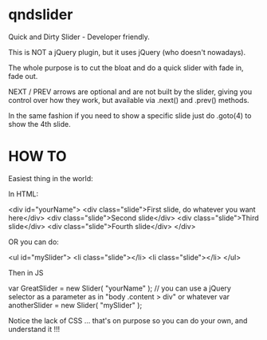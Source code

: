 qndslider
=========

Quick and Dirty Slider - Developer friendly.

This is NOT a jQuery plugin, but it uses jQuery (who doesn't nowadays).

The whole purpose is to cut the bloat and do a quick slider with fade in, fade out.

NEXT / PREV arrows are optional and are not built by the slider, giving you control over how they work, but available via .next() and .prev() methods.

In the same fashion if you need to show a specific slide just do .goto(4) to show the 4th slide.

HOW TO
======

Easiest thing in the world:

In HTML:

&lt;div id=&quot;yourName&quot;&gt;
  &lt;div class=&quot;slide&quot;&gt;First slide, do whatever you want here&lt;/div&gt;
  &lt;div class=&quot;slide&quot;&gt;Second slide&lt;/div&gt;
  &lt;div class=&quot;slide&quot;&gt;Third slide&lt;/div&gt;
  &lt;div class=&quot;slide&quot;&gt;Fourth slide&lt;/div&gt;
&lt;/div&gt;

OR you can do:

&lt;ul id=&quot;mySlider&quot;&gt;
  &lt;li class=&quot;slide&quot;&gt;&lt;/li&gt;
  &lt;li class=&quot;slide&quot;&gt;&lt;/li&gt;
&lt;/ul&gt;

Then in JS

var GreatSlider = new Slider( &quot;yourName&quot; );  // you can use a jQuery selector as a parameter as in &quot;body .content &gt; div&quot; or whatever
var anotherSlider = new Slider( &quot;mySlider&quot; );

Notice the lack of CSS ... that&#39;s on purpose so you can do your own, and understand it !!!
